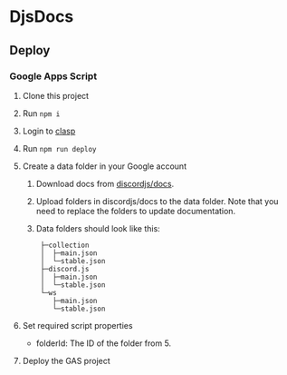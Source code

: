 # DjsDocs

## Deploy

### Google Apps Script

1. Clone this project
2. Run `npm i`
3. Login to [clasp](https://github.com/google/clasp)
4. Run `npm run deploy`
5. Create a data folder in your Google account
    1. Download docs from [discordjs/docs](https://github.com/discordjs/docs).
    2. Upload folders in discordjs/docs to the data folder.
       Note that you need to replace the folders to update documentation.
    3. Data folders should look like this:

       ```text
        ├─collection
        │  ├─main.json
        │  └─stable.json
        ├─discord.js
        │  ├─main.json
        │  └─stable.json
        └─ws
           ├─main.json
           └─stable.json
       ```

6. Set required script properties
    - folderId: The ID of the folder from 5.
7. Deploy the GAS project
